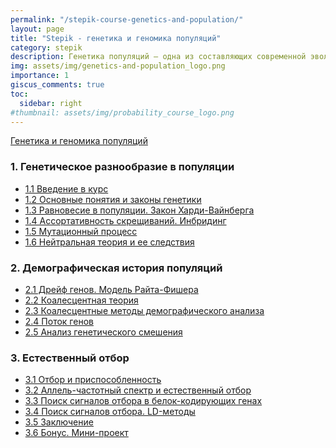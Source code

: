 ```yaml
---
permalink: "/stepik-course-genetics-and-population/"
layout: page
title: "Stepik - генетика и геномика популяций"
category: stepik
description: Генетика популяций — одна из составляющих современной эволюционной теории, называемой синтетической теорией эволюции. [Описание](https://stepik.org/course/9182/info)
img: assets/img/genetics-and-population_logo.png
importance: 1
giscus_comments: true
toc:
  sidebar: right
#thumbnail: assets/img/probability_course_logo.png
---
```


[Генетика и геномика популяций](https://stepik.org/course/9182/syllabus)

### 1. Генетическое разнообразие в популяции

- [1.1 Введение в курс](https://stepik.org/lesson/295217/step/1?unit=276888)
- [1.2 Основные понятия и законы генетики](/stepik-course-genetics-and-population/module_1_2-basics-genetic-laws)
- [1.3 Равновесие в популяции. Закон Харди-Вайнберга](/stepik-course-genetics-and-population/module_1_3-equilibrium_in_the_population_Hardy-Weinberg_law)
- [1.4 Ассортативность скрещиваний. Инбридинг](/stepik-course-genetics-and-population/module_1_4_inbreeding)
- [1.5 Мутационный процесс](/stepik-course-genetics-and-population/module_1_5_mutations)
- [1.6 Нейтральная теория и ее следствия](/stepik-course-genetics-and-population/module_1_6-neutral_theory_and_its_consequences)

### 2. Демографическая история популяций

- [2.1 Дрейф генов. Модель Райта-Фишера](/stepik-course-genetics-and-population/module_2_1-genetic-drift-Wright-Fisher-model)
- [2.2 Коалесцентная теория](/stepik-course-genetics-and-population/module_2_2-coalescence-theory)
- [2.3 Коалесцентные методы демографического анализа](/stepik-course-genetics-and-population/module_2_3-coalescence-methods-of-demographic-analysis)
- [2.4 Поток генов](/stepik-course-genetics-and-population/module_2_4-gene-flow)
- [2.5 Анализ генетического смешения](/stepik-course-genetics-and-population/module_2_5-analysis-of-genetic-mixing)

### 3. Естественный отбор

- [3.1 Отбор и приспособленность](/stepik-course-genetics-and-population/module_3_1-selection-and-fitness)
- [3.2 Аллель-частотный спектр и естественный отбор](/stepik-course-genetics-and-population/module_3_2-allele-frequency-spectrum-and-natural-selection)
- [3.3 Поиск сигналов отбора в белок-кодирующих генах](/stepik-course-genetics-and-population/module_3_3-search-for-selection-signals-in-protein-coding-genes)
- [3.4 Поиск сигналов отбора. LD-методы](/stepik-course-genetics-and-population/module_3_4-search-for-selection-signals-LD-Methods)
- [3.5 Заключение]()
- [3.6 Бонус. Мини-проект]()
